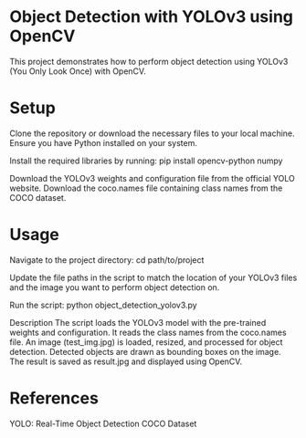 # Object Detection with YOLOv3 using OpenCV

This project demonstrates how to perform object detection using YOLOv3 (You Only Look Once) with OpenCV.

# Setup
Clone the repository or download the necessary files to your local machine.
Ensure you have Python installed on your system.

Install the required libraries by running:
pip install opencv-python numpy

Download the YOLOv3 weights and configuration file from the official YOLO website.
Download the coco.names file containing class names from the COCO dataset.

# Usage
Navigate to the project directory:
cd path/to/project

Update the file paths in the script to match the location of your YOLOv3 files and the image you want to perform object detection on.

Run the script:
python object_detection_yolov3.py

Description
The script loads the YOLOv3 model with the pre-trained weights and configuration.
It reads the class names from the coco.names file.
An image (test_img.jpg) is loaded, resized, and processed for object detection.
Detected objects are drawn as bounding boxes on the image.
The result is saved as result.jpg and displayed using OpenCV.

# References
YOLO: Real-Time Object Detection
COCO Dataset
